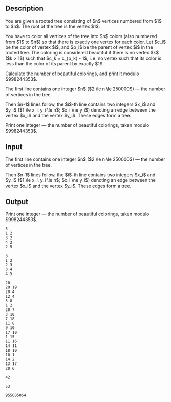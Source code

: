 ## Description

<div><p>You are given a rooted tree consisting of $n$ vertices numbered from $1$ to $n$. The root of the tree is the vertex $1$.</p><p>You have to color all vertices of the tree into $n$ colors (also numbered from $1$ to $n$) so that there is exactly one vertex for each color. Let $c_i$ be the color of vertex $i$, and $p_i$ be the parent of vertex $i$ in the rooted tree. The coloring is considered beautiful if there is no vertex $k$ ($k &gt; 1$) such that $c_k = c_{p_k} - 1$, i. e. no vertex such that its color is less than the color of its parent by <span class="tex-font-style-bf">exactly $1$</span>.</p><p>Calculate the number of beautiful colorings, and print it modulo $998244353$.</p></div><div class="input-specification"><p>The first line contains one integer $n$ ($2 \le n \le 250000$) — the number of vertices in the tree.</p><p>Then $n-1$ lines follow, the $i$-th line contains two integers $x_i$ and $y_i$ ($1 \le x_i, y_i \le n$; $x_i \ne y_i$) denoting an edge between the vertex $x_i$ and the vertex $y_i$. These edges form a tree.</p></div><div class="output-specification"><p>Print one integer — the number of beautiful colorings, taken modulo $998244353$.</p></div>

## Input

<p>The first line contains one integer $n$ ($2 \le n \le 250000$) — the number of vertices in the tree.</p><p>Then $n-1$ lines follow, the $i$-th line contains two integers $x_i$ and $y_i$ ($1 \le x_i, y_i \le n$; $x_i \ne y_i$) denoting an edge between the vertex $x_i$ and the vertex $y_i$. These edges form a tree.</p>

## Output

<p>Print one integer — the number of beautiful colorings, taken modulo $998244353$.</p>





```input1
5
1 2
3 2
4 2
2 5
```




```input2
5
1 2
2 3
3 4
4 5
```




```input3
20
20 19
20 4
12 4
5 8
1 2
20 7
3 10
7 18
11 8
9 10
17 10
1 15
11 16
14 11
18 10
10 1
14 2
13 17
20 6
```




```output1
42
```




```output2
53
```




```output3
955085064
```


